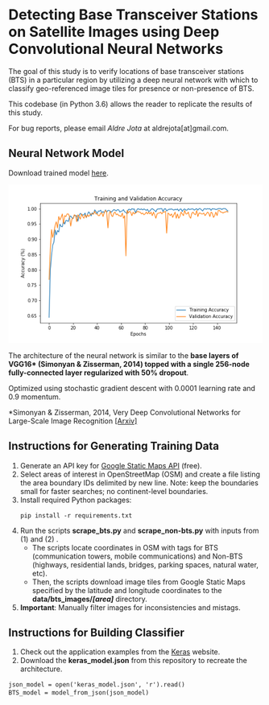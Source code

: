 # Detecting Base Transceiver Stations on Satellite Images using Deep Convolutional Neural Networks

The goal of this study is to verify locations of base transceiver stations (BTS) in a particular region by utilizing a deep neural network with which to classify geo-referenced image tiles for presence or non-presence of BTS.

This codebase (in Python 3.6) allows the reader to replicate the results of this study.

For bug reports, please email *Aldre Jota* at aldrejota[at]gmail.com.

## Neural Network Model

Download trained model [here](http://www.lipsum.com/).

![Training and Validation Accuracy Plot](https://github.com/aldrejota/base-station-classifier/blob/master/notebooks/figures/accuracy.png)

The architecture of the neural network is similar to the **base layers of VGG16\* (Simonyan & Zisserman, 2014) topped with a single 256-node fully-connected layer regularized with 50% dropout**.

Optimized using stochastic gradient descent with 0.0001 learning rate and 0.9 momentum.

\*Simonyan & Zisserman, 2014, Very Deep Convolutional Networks for Large-Scale Image Recognition [[Arxiv]](https://arxiv.org/abs/1409.1556)

## Instructions for Generating Training Data

1. Generate an API key for [Google Static Maps API](https://developers.google.com/maps/documentation/static-maps/) (free). 
2. Select areas of interest in OpenStreetMap (OSM) and create a file listing the area boundary IDs delimited by new line. Note: keep the boundaries small for faster searches; no continent-level boundaries.
3. Install required Python packages:
	```
	pip install -r requirements.txt
	```
4. Run the scripts **scrape_bts.py** and **scrape_non-bts.py** with inputs from (1) and (2) .
	* The scripts locate coordinates in OSM with tags for BTS (communication towers, mobile communications) and Non-BTS (highways, residential lands, bridges, parking spaces, natural water, etc). 
	* Then, the scripts download image tiles from Google Static Maps specified by the latitude and longitude coordinates to the **data/bts_images/*[area]*** directory.
4. **Important**: Manually filter images for inconsistencies and mistags.

## Instructions for Building Classifier

1. Check out the application examples from the [Keras](https://keras.io/applications/) website.
2. Download the **keras_model.json** from this repository to recreate the architecture.
```
json_model = open('keras_model.json', 'r').read()
BTS_model = model_from_json(json_model)
```

